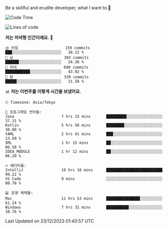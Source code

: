 Be a skillful and erudite developer, what I want to.👶

<!--START_SECTION:waka-->
![Code Time](http://img.shields.io/badge/Code%20Time-372%20hrs%2032%20mins-blue)

![Lines of code](https://img.shields.io/badge/%EC%A0%80%EB%8A%94%20%EC%97%AC%ED%83%9C%EA%B9%8C%EC%A7%80%20-747.9%20thousand%20%EC%A4%84%EC%9D%98%20%EC%BD%94%EB%93%9C%EB%A5%BC%20%EC%9E%91%EC%84%B1%ED%96%88%EC%96%B4%EC%9A%94.-blue)

**저는 저녁형 인간이에요. 🦉** 

```text
🌞 아침                     159 commits         ███░░░░░░░░░░░░░░░░░░░░░░   10.12 % 
🌆 낮　                     383 commits         ██████░░░░░░░░░░░░░░░░░░░   24.38 % 
🌃 저녁                     690 commits         ███████████░░░░░░░░░░░░░░   43.92 % 
🌙 밤　                     339 commits         █████░░░░░░░░░░░░░░░░░░░░   21.58 % 
```


📊 **저는 이번주를 이렇게 시간을 보냈어요.** 

```text
🕑︎ Timezone: Asia/Tokyo

💬 프로그래밍 언어들: 
Java                     7 hrs 15 mins       █████████░░░░░░░░░░░░░░░░   37.31 % 
Kotlin                   5 hrs 50 mins       ████████░░░░░░░░░░░░░░░░░   30.08 % 
YAML                     2 hrs 41 mins       ███░░░░░░░░░░░░░░░░░░░░░░   13.89 % 
XML                      1 hr 15 mins        ██░░░░░░░░░░░░░░░░░░░░░░░   06.50 % 
IDEA_MODULE              1 hr 12 mins        ██░░░░░░░░░░░░░░░░░░░░░░░   06.20 % 

🔥 에디터들: 
IntelliJ                 19 hrs 16 mins      █████████████████████████   99.22 % 
VS Code                  9 mins              ░░░░░░░░░░░░░░░░░░░░░░░░░   00.78 % 

💻 운영 체제들: 
Mac                      11 hrs 53 mins      ███████████████░░░░░░░░░░   61.24 % 
Windows                  7 hrs 31 mins       ██████████░░░░░░░░░░░░░░░   38.76 % 
```


 Last Updated on 23/12/2023 01:40:57 UTC
<!--END_SECTION:waka-->
